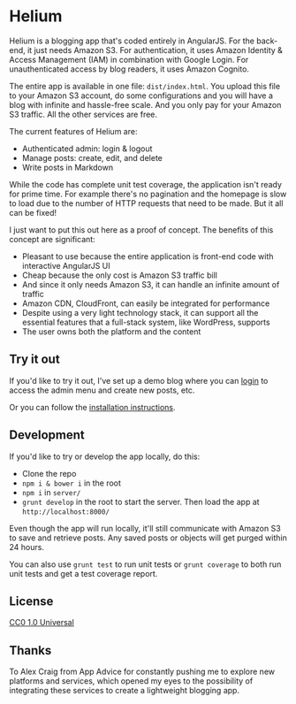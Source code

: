 # Helium

Helium is a blogging app that's coded entirely in AngularJS. For the back-end, it just needs Amazon S3. For authentication, it uses Amazon Identity & Access Management (IAM) in combination with Google Login. For unauthenticated access by blog readers, it uses Amazon Cognito.

The entire app is available in one file: `dist/index.html`. You upload this file to your Amazon S3 account, do some configurations and you will have a blog with infinite and hassle-free scale. And you only pay for your Amazon S3 traffic. All the other services are free.

The current features of Helium are:

* Authenticated admin: login & logout
* Manage posts: create, edit, and delete
* Write posts in Markdown

While the code has complete unit test coverage, the application isn't ready for prime time. For example there's no pagination and the homepage is slow to load due to the number of HTTP requests that need to be made. But it all can be fixed! 

I just want to put this out here as a proof of concept. The benefits of this concept are significant:

* Pleasant to use because the entire application is front-end code with interactive AngularJS UI
* Cheap because the only cost is Amazon S3 traffic bill
* And since it only needs Amazon S3, it can handle an infinite amount of traffic
* Amazon CDN, CloudFront, can easily be integrated for performance
* Despite using a very light technology stack, it can support all the essential features that a full-stack system, like WordPress, supports
* The user owns both the platform and the content

## Try it out

If you'd like to try it out, I've set up a demo blog where you can [login](http://helium-dev.s3-website-us-east-1.amazonaws.com/#!/login) to access the admin menu and create new posts, etc.

Or you can follow the [installation instructions](https://github.com/msafi/helium/wiki/Installation).

## Development

If you'd like to try or develop the app locally, do this:

* Clone the repo
* `npm i & bower i` in the root
* `npm i` in `server/`
* `grunt develop` in the root to start the server. Then load the app at `http://localhost:8000/`

Even though the app will run locally, it'll still communicate with Amazon S3 to save and retrieve posts. Any saved posts or objects will get purged within 24 hours.

You can also use `grunt test` to run unit tests or `grunt coverage` to both run unit tests and get a test coverage report.

## License

[CC0 1.0 Universal](http://creativecommons.org/publicdomain/zero/1.0/)

## Thanks

To Alex Craig from App Advice for constantly pushing me to explore new platforms and services, which opened my eyes to the possibility of integrating these services to create a lightweight blogging app.